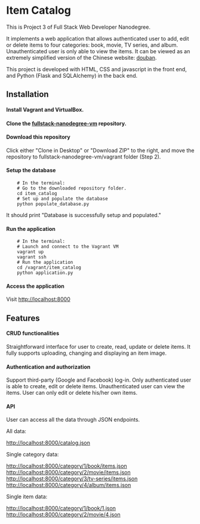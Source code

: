 # Item Catalog

This is Project 3 of Full Stack Web Developer Nanodegree.

It implements a web application that allows authenticated user to add, edit or delete items to four categories: book, movie, TV series, and album. Unauthenticated user is only able to view the items. It can be viewed as an extremely simplified version of the Chinese website: [douban](http://www.douban.com).

This project is developed with HTML, CSS and javascript in the front end, and Python (Flask and SQLAlchemy) in the back end.

## Installation

#### Install Vagrant and VirtualBox.

#### Clone the [fullstack-nanodegree-vm](https://github.com/udacity/fullstack-nanodegree-vm) repository.

#### Download this repository

Click either "Clone in Desktop" or "Download ZIP" to the right, and move the repository to fullstack-nanodegree-vm/vagrant folder (Step 2).

#### Setup the database
```
    # In the terminal:
    # Go to the downloaded repository folder.
    cd item_catalog
    # Set up and populate the database
    python populate_database.py
```
It should print "Database is successfully setup and populated."

#### Run the application
```
    # In the terminal:
    # Launch and connect to the Vagrant VM
    vagrant up
    vagrant ssh
    # Run the application
    cd /vagrant/item_catalog
    python application.py
```
#### Access the application

Visit [http://localhost:8000](http://localhost:8000)

## Features

#### CRUD functionalities

Straightforward interface for user to create, read, update or delete items.
It fully supports uploading, changing and displaying an item image.

#### Authentication and authorization

Support third-party (Google and Facebook) log-in. Only authenticated user is able to create, edit or delete items. Unauthenticated user can view the items. User can only edit or delete his/her own items.

#### API

User can access all the data through JSON endpoints.

All data:

[http://localhost:8000/catalog.json](http://localhost:8000/catalog.json)

Single category data:

[http://localhost:8000/category/1/book/items.json](http://localhost:8000/category/1/book/items.json)
[http://localhost:8000/category/2/movie/items.json](http://localhost:8000/category/2/movie/items.json)
[http://localhost:8000/category/3/tv-series/items.json](http://localhost:8000/category/3/tv-series/items.json)
[http://localhost:8000/category/4/album/items.json](http://localhost:8000/category/4/album/items.json)

Single item data:

[http://localhost:8000/category/1/book/1.json](http://localhost:8000/category/1/book/1.json)
[http://localhost:8000/category/2/movie/4.json](http://localhost:8000/category/2/movie/4.json)
